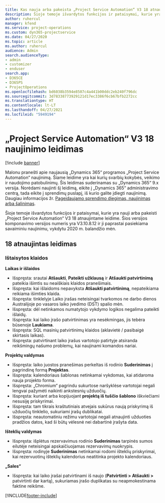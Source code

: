 ```yaml
---
title: Kas nauja arba pakeista „Project Service Automation“ V3 18 atnaujintame leidime
description: Šioje temoje išvardytos funkcijos ir pataisymai, kurie yra pasiekiami „Project Service Automation“ V3 18 atnaujintame leidime.
author: ruhercul
manager: kfend
ms.service: project-operations
ms.custom: dyn365-projectservice
ms.date: 04/27/2020
ms.topic: article
ms.author: ruhercul
audience: Admin
search.audienceType:
- admin
- customizer
- enduser
search.app:
- D365CE
- D365PS
- ProjectOperations
ms.openlocfilehash: bd6038b3594e8507c4a441b00ddc2eb240f796dc
ms.sourcegitcommit: 3d78338773929121d17ec3386f6cb67bfb2272cc
ms.translationtype: HT
ms.contentlocale: lt-LT
ms.lasthandoff: 04/27/2021
ms.locfileid: "5949194"
---
```

# <a name="project-service-automation-update-release-18-v3"></a>„Project Service Automation“ V3 18 naujinimo leidimas

[!include [banner](../includes/psa-now-project-operations.md)]

Malonu pranešti apie naujausią „Dynamics 365“ programos „Project Service Automation“ naujinimą. Šiame leidime yra kai kurių svarbių kokybės, veikimo ir naudojimo patobulinimų. Šis leidimas suderinamas su „Dynamics 365“ 9.x versija. Norėdami naujinti šį leidimą, eikite į „Dynamics 365“ administravimo centrą, tada eikite į sprendimų puslapį, iš kurio galite įdiegti naujinimą. Daugiau informacijos žr. [Pageidaujamo sprendimo diegimas, naujinimas arba šalinimas](/power-platform/admin/install-remove-preferred-solution).

Šioje temoje išvardytos funkcijos ir pataisymai, kurie yra nauji arba pakeisti „Project Service Automation“ V3 18 atnaujintame leidime. Šios versijos komponavimo versijos numeris yra V3.10.8.12 ir ji paprastai pasiekiama savaiminiu naujinimu, vykdytu 2020 m. balandžio mėn.

## <a name="update-release-18"></a>18 atnaujintas leidimas

### <a name="bug-fixes"></a>Ištaisytos klaidos

**Laikas ir išlaidos**

- Išspręsta: srautai **Atšaukti**, **Pateikti užklausą** ir **Atšaukti patvirtinimą** pateikia išimtis su neaiškiais klaidos pranešimais.
- Išspręsta: kai išlaidoms nepavyksta **Atšaukti patvirtinimą**, nepateikiama reikiama išimties klaida.
- Išspręsta: tinklelyje Laiko įrašas neteisingai tvarkomos ne darbo dienos Australijoje po vasaros laiko įvedimo (DST) spalio mėn.
- Išspręsta: dėl netinkamos numatytojo vykdymo logikos negalima pateikti išlaidų.
- Išspręsta: kai laiko įrašo patvirtinimas yra nesėkmingas, jis tebėra būsenoje **Laukiama**.
- Išspręsta: SQL masinių patvirtinimų klaidos (aklavietė / pasibaigė skirtasis laikas).
- Išspręsta: patvirtinant laiko įrašus vartotojo patirtyje atsiranda reikšmingų našumo problemų, kai naujinami komandos nariai.

**Projektų valdymas**

- Išspręsta: laiko juostos pranešimas perkeltas iš rodinio **Suderinimas** į pagrindinę formą **Projektas**.
- Išspręsta: kalendoriaus šablonas netinkamai vykdomas, kai atidaroma nauja projekto forma.
- Išspręsta: „Chromium“ pagrindu sukurtose naršyklėse vartotojai negali lengvai pažymėti naikinti ankstesnių užduočių.
- Išspręsta: kuriant arba kopijuojant **projektą iš tuščio šablono** iškviečiami nesusiję priskyrimai.
- Išspręsta: tam tikrais kraštutiniais atvejais sukūrus naują priskyrimą iš užduočių tinklelio, sukuriami įrašų dublikatai.
- Išspręsta: neautomatiniu režimu vartotojai negali atnaujinti užduoties pradžios datos, kad ši būtų vėlesnė nei dabartinė įrašyta data.

**Išteklių valdymas**

- Išspręsta: išplėtus rezervavimus rodinio **Suderinimas** tarpinės sumos eilutėje neteisingai apskaičiuojamas rezervavimų nuokrypis.
- Išspręsta: rodinyje **Suderinimas** netinkamai rodomi išteklių priskyrimai, kai rezervuotinų išteklių kalendorius neatitinka projekto kalendoriaus.

**„Sales“**

- Išspręsta: kai laiko įrašai patvirtinami iš naujo (**Patvirtinti > Atšaukti >** patvirtinti dar kartą), sukuriamas įrašo duplikatas su neapmokestinama faktine reikšme.


[!INCLUDE[footer-include](../includes/footer-banner.md)]